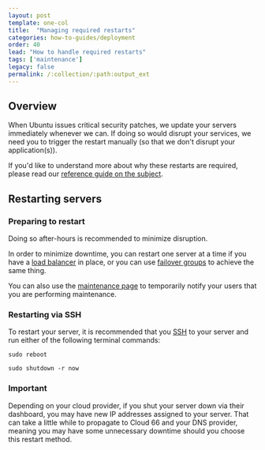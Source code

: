 ```yaml
---
layout: post
template: one-col
title:  "Managing required restarts"
categories: how-to-guides/deployment
order: 40
lead: "How to handle required restarts"
tags: ['maintenance']
legacy: false
permalink: /:collection/:path:output_ext
---
```


## Overview

When Ubuntu issues critical security patches, we update your servers immediately whenever we can. If doing so would disrupt your services, we need you to trigger the restart manually (so that we don't disrupt your application(s)). 

If you'd like to understand more about why these restarts are required, please read our [reference guide on the subject](/maestro/references/server-restart-notifications.html).

## Restarting servers

### Preparing to restart

Doing so after-hours is recommended to minimize disruption.

In order to minimize downtime, you can restart one server at a time if you have a [load balancer](/maestro/tutorials/load-balancing.html) in place, or you can use [failover groups](/maestro/tutorials/failover-groups.html) to achieve the same thing.

You can also use the [maintenance page](/maestro/how-to-guides/build-and-config/service-network-configuration.html) to temporarily notify your users that you are performing maintenance.

### Restarting via SSH

To restart your server, it is recommended that you [SSH](/maestro/how-to-guides/common-tools/ssh.html) to your server and run either of the following terminal commands:

```shell
sudo reboot 
```

```shell
sudo shutdown -r now
```

### Important
<div class="notice">
<p>Depending on your cloud provider, if you shut your server down via their dashboard, you may have new IP addresses assigned to your server. That can take a little while to propagate to Cloud 66 and your DNS provider, meaning you may have some unnecessary downtime should you choose this restart method.</p>
</div>